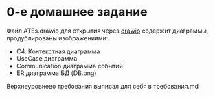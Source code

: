 # 0-е домашнее задание

Файл ATEs.drawio для открытия через [drawio](https://app.diagrams.net/#)
содержит диаграммы, продублированы изображениями:
* C4. Контекстная диаграмма
* UseCase диаграмма
* Communication диаграмма событий
* ER диаграмма БД (DB.png)

Верхнеуровнево требования выписал для себя в требования.md